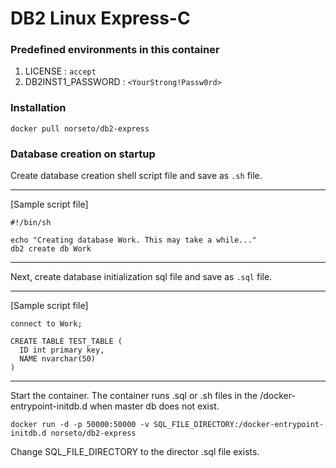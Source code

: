 # DB2 Linux Express-C
### Predefined environments in this container
1. LICENSE : `accept`
1. DB2INST1_PASSWORD : `<YourStrong!Passw0rd>`

### Installation
`docker pull norseto/db2-express`

### Database creation on startup
Create database creation shell script file and save as `.sh` file.

---
[Sample script file]

    #!/bin/sh

    echo "Creating database Work. This may take a while..."
    db2 create db Work
---
Next, create database initialization sql file and save as `.sql` file.

---
[Sample script file]

    connect to Work;

    CREATE TABLE TEST_TABLE (
      ID int primary key,
      NAME nvarchar(50)
    )
---
Start the container. The container runs .sql or .sh files in the /docker-entrypoint-initdb.d when master db does not exist.

`docker run -d -p 50000:50000 -v SQL_FILE_DIRECTORY:/docker-entrypoint-initdb.d norseto/db2-express`

Change SQL_FILE_DIRECTORY to the director .sql file exists.    
